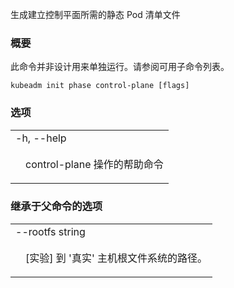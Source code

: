 <!--
The file is auto-generated from the Go source code of the component using a generic
[generator](https://github.com/kubernetes-sigs/reference-docs/). To learn how
to generate the reference documentation, please read
[Contributing to the reference documentation](/docs/contribute/generate-ref-docs/).
To update the reference content, please follow the  
[Contributing upstream](/docs/contribute/generate-ref-docs/contribute-upstream/)
guide. You can file document formatting bugs against the
[reference-docs](https://github.com/kubernetes-sigs/reference-docs/) project.
-->

<!-- 
Generate all static Pod manifest files necessary to establish the control plane 
-->
生成建立控制平面所需的静态 Pod 清单文件

<!-- 
### Synopsis
-->

### 概要

<!--
This command is not meant to be run on its own. See list of available subcommands.
-->

此命令并非设计用来单独运行。请参阅可用子命令列表。

```
kubeadm init phase control-plane [flags]
```

<!-- 
### Options 
-->

### 选项

   <table style="width: 100%; table-layout: fixed;">
<colgroup>
<col span="1" style="width: 10px;" />
<col span="1" />
</colgroup>
<tbody>

<tr>
<td colspan="2">-h, --help</td>
</tr>
<tr>
<td></td><td style="line-height: 130%; word-wrap: break-word;">
<!-- 
<p>help for control-plane</p> 
-->
<p>control-plane 操作的帮助命令</p>
</td>
</tr>

</tbody>
</table>

<!--
### Options inherited from parent commands
-->

### 继承于父命令的选项

   <table style="width: 100%; table-layout: fixed;">
<colgroup>
<col span="1" style="width: 10px;" />
<col span="1" />
</colgroup>
<tbody>

<tr>
<td colspan="2">--rootfs string</td>
</tr>
<tr>
<td></td><td style="line-height: 130%; word-wrap: break-word;">
<!-- 
<p>[EXPERIMENTAL] The path to the 'real' host root filesystem.</p>  
-->
<p>[实验] 到 '真实' 主机根文件系统的路径。</p>
</td>
</td>
</tr>

</tbody>
</table>

